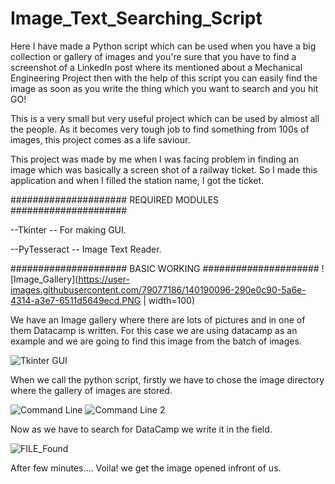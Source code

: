 # Image_Text_Searching_Script
Here I have made a Python script which can be used when you have a big collection or gallery of images and you're sure that you have to find a screenshot of a LinkedIn post where its mentioned about a Mechanical Engineering Project then with the help of this script you can easily find the image as soon as you write the thing which you want to search and you hit GO!


This is a very small but very useful project which can be used by almost all the people. As it becomes very tough job to find something from 100s of images, this project comes as a life saviour. 


This project was made by me when I was facing problem in finding an image which was basically a screen shot of a railway ticket. So I made this application and when I filled the station name, I got the ticket.

##################### REQUIRED MODULES #####################

--Tkinter -- For making GUI.


--PyTesseract -- Image Text Reader.

##################### BASIC WORKING #####################
![Image_Gallery](https://user-images.githubusercontent.com/79077186/140190096-290e0c90-5a6e-4314-a3e7-6511d5649ecd.PNG | width=100)


We have an Image gallery where there are lots of pictures and in one of them Datacamp is written. For this case we are using datacamp as an example and we are going to find this image from the batch of images.

![Tkinter GUI](https://user-images.githubusercontent.com/79077186/140190343-0fe17560-1aff-47f7-baaf-7e1a84038426.PNG)


When we call the python script, firstly we have to chose the image directory where the gallery of images are stored.

![Command Line](https://user-images.githubusercontent.com/79077186/140190481-2dba875a-a39a-4d44-9807-d5ad471a9856.PNG)
![Command Line 2](https://user-images.githubusercontent.com/79077186/140190515-f818e6ef-2ae0-45dd-8ddd-d31b501208bd.PNG)


Now as we have to search for DataCamp we write it in the field.

![FILE_Found](https://user-images.githubusercontent.com/79077186/140190617-f546abd0-c3c8-4b3d-83b3-cfb2cde2b5cd.PNG)


After few minutes.... Voila! we get the image opened infront of us. 
